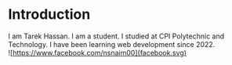 # Introduction
I am Tarek Hassan. I am a student. I studied at CPI Polytechnic and Technology. I have been learning web development since 2022.  
![https://www.facebook.com/nsnaim00](facebook.svg)